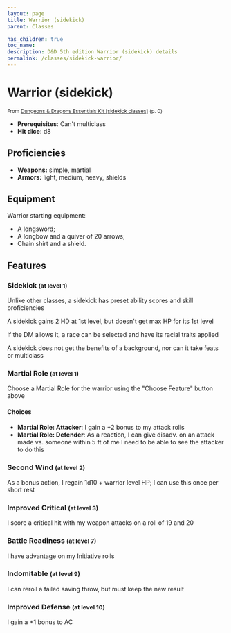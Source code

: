 ```yaml
---
layout: page
title: Warrior (sidekick)
parent: Classes

has_children: true
toc_name: 
description: D&D 5th edition Warrior (sidekick) details
permalink: /classes/sidekick-warrior/
---
```


# Warrior (sidekick)

<small>From <a target="_blank" href="https://dnd.wizards.com/products/tabletop-games/rpg-products/essentials-kit">Dungeons & Dragons Essentials Kit [sidekick classes]</a> (p. 0)</small>
- **Prerequisites**: Can't multiclass
- **Hit dice**: d8

## Proficiencies

- **Weapons:** simple, martial
- **Armors:** light, medium, heavy, shields

## Equipment


Warrior starting equipment:

- A longsword;
- A longbow and a quiver of 20 arrows;
- Chain shirt and a shield.

## Features

### Sidekick <small>(at level 1)</small>


Unlike other classes, a sidekick has preset ability scores and skill proficiencies

A sidekick gains 2 HD at 1st level, but doesn't get max HP for its 1st level

If the DM allows it, a race can be selected and have its racial traits applied

A sidekick does not get the benefits of a background, nor can it take feats or multiclass



### Martial Role <small>(at level 1)</small>


Choose a Martial Role for the warrior using the "Choose Feature" button above
#### Choices
- **Martial Role: Attacker**: 
  I gain a +2 bonus to my attack rolls
- **Martial Role: Defender**: 
   As a reaction, I can give disadv. on an attack made vs. someone within 5 ft of me
   I need to be able to see the attacker to do this






### Second Wind <small>(at level 2)</small>


As a bonus action, I regain 1d10 + warrior level HP; I can use this once per short rest



### Improved Critical <small>(at level 3)</small>


I score a critical hit with my weapon attacks on a roll of 19 and 20



### Battle Readiness <small>(at level 7)</small>


I have advantage on my Initiative rolls



### Indomitable <small>(at level 9)</small>


I can reroll a failed saving throw, but must keep the new result



### Improved Defense <small>(at level 10)</small>


I gain a +1 bonus to AC



